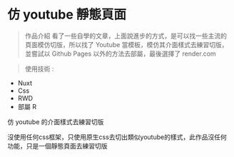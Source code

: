# 仿 youtube 靜態頁面

> 作品介紹 
> 看了一些自學的文章，上面說進步的方式，是可以找一些主流的頁面模仿切版，所以找了 Youtube 當模板，模仿其介面樣式去練習切版，並嘗試以 Github Pages 以外的方法去部屬，最後選擇了 render.com


> 使用技術 :
+ Nuxt 
+ Css 
+ RWD 
+ 部屬 R

仿 youtube 的介面樣式去練習切版

沒使用任何css框架，只使用原生css去切出類似youtube的樣式，此作品沒任何功能，只是一個靜態頁面去練習切版
